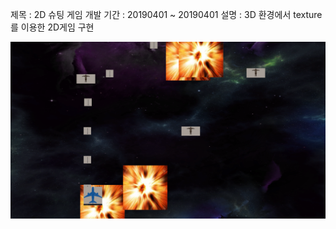 제목 : 2D 슈팅 게임
개발 기간 : 20190401 ~ 20190401
설명 : 3D 환경에서 texture를 이용한 2D게임 구현

![실행화면](./picture.PNG)


